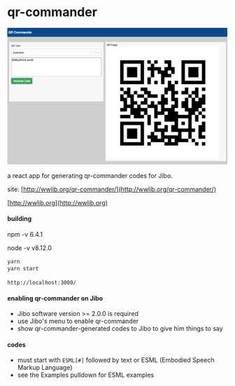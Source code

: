 # qr-commander

![qr-commander](./docs/qr-commander.png)

a react app for generating qr-commander codes for Jibo.

site: [http://wwlib.org/qr-commander/](http://wwlib.org/qr-commander/)

[http://wwlib.org](http://wwlib.org)

#### building

npm -v
6.4.1

node -v
v8.12.0

```
yarn
yarn start

http://localhost:3000/
```

#### enabling qr-commander on Jibo
- Jibo software version >= 2.0.0 is required
- use Jibo's menu to enable qr-commander
- show qr-commander-generated codes to Jibo to give him things to say


#### codes
 - must start with `ESML[#]` followed by text or ESML (Embodied Speech Markup Language)
 - see the Examples pulldown for ESML examples